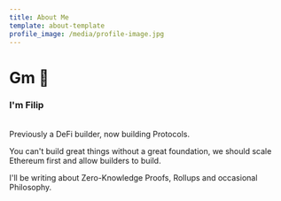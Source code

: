 ```yaml
---
title: About Me
template: about-template
profile_image: /media/profile-image.jpg
---
```


# Gm 👋 
### I'm Filip

<br/>
Previously a DeFi builder, now building Protocols.

You can't build great things without a great foundation, we should scale Ethereum first and allow builders to build.

I'll be writing about Zero-Knowledge Proofs, Rollups and occasional Philosophy.